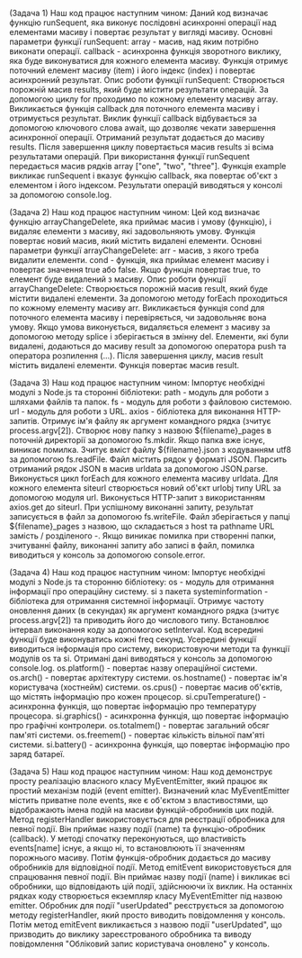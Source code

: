 (Задача 1)
Наш код працює наступним чином:
Даний код визначає функцію runSequent, яка виконує послідовні асинхронні операції над елементами масиву і повертає результат у вигляді масиву.
Основні параметри функції runSequent:
array - масив, над яким потрібно виконати операції.
callback - асинхронна функція зворотного виклику, яка буде виконуватися для кожного елемента масиву. Функція отримує поточний елемент масиву (item) і його індекс (index) і повертає асинхронний результат.
Опис роботи функції runSequent:
Створюється порожній масив results, який буде містити результати операцій.
За допомогою циклу for проходимо по кожному елементу масиву array.
Викликається функція callback для поточного елемента масиву і отримується результат. Виклик функції callback відбувається за допомогою ключового слова await, що дозволяє чекати завершення асинхронної операції.
Отриманий результат додається до масиву results.
Після завершення циклу повертається масив results зі всіма результатами операцій.
При використання функції runSequent передається масив рядків array ["one", "two", "three"]. Функція example викликає runSequent і вказує функцію callback, яка повертає об'єкт з елементом і його індексом. Результати операцій виводяться у консолі за допомогою console.log.

(Задача 2)
Наш код працює наступним чином:
Цей код визначає функцію arrayChangeDelete, яка приймає масив і умову (функцію), і видаляє елементи з масиву, які задовольняють умову. Функція повертає новий масив, який містить видалені елементи.
Основні параметри функції arrayChangeDelete:
arr - масив, з якого треба видалити елементи.
cond - функція, яка приймає елемент масиву і повертає значення true або false. Якщо функція повертає true, то елемент буде видалений з масиву.
Опис роботи функції arrayChangeDelete:
Створюється порожній масив result, який буде містити видалені елементи.
За допомогою методу forEach проходиться по кожному елементу масиву arr.
Викликається функція cond для поточного елемента масиву і перевіряється, чи задовольняє вона умову.
Якщо умова виконується, видаляється елемент з масиву за допомогою методу splice і зберігається в змінну del.
Елементи, які були видалені, додаються до масиву result за допомогою оператора push та оператора розпилення (...).
Після завершення циклу, масив result містить видалені елементи.
Функція повертає масив result.

(Задача 3)
Наш код працює наступним чином:
Імпортує необхідні модулі з Node.js та сторонні бібліотеки:
path - модуль для роботи з шляхами файлів та папок.
fs - модуль для роботи з файловою системою.
url - модуль для роботи з URL.
axios - бібліотека для виконання HTTP-запитів.
Отримує ім'я файлу як аргумент командного рядка (зчитує process.argv[2]).
Створює нову папку з назвою ${filename}_pages в поточній директорії за допомогою fs.mkdir. Якщо папка вже існує, виникає помилка.
Зчитує вміст файлу ${filename}.json з кодуванням utf8 за допомогою fs.readFile. Файл містить рядок у форматі JSON.
Парсить отриманий рядок JSON в масив urldata за допомогою JSON.parse.
Виконується цикл forEach для кожного елемента масиву urldata.
Для кожного елемента siteurl створюється новий об'єкт urlobj типу URL за допомогою модуля url.
Виконується HTTP-запит з використанням axios.get до siteurl.
При успішному виконанні запиту, результат записується в файл за допомогою fs.writeFile. Файл зберігається у папці ${filename}_pages з назвою, що складається з host та pathname URL замість / розділеного -.
Якщо виникає помилка при створенні папки, зчитуванні файлу, виконанні запиту або записі в файл, помилка виводиться у консоль за допомогою console.error.

(Задача 4)
Наш код працює наступним чином:
Імпортує необхідні модулі з Node.js та сторонню бібліотеку:
os - модуль для отримання інформації про операційну систему.
si з пакета systeminformation - бібліотека для отримання системної інформації.
Отримує частоту оновлення даних (в секундах) як аргумент командного рядка (зчитує process.argv[2]) та приводить його до числового типу.
Встановлює інтервал виконання коду за допомогою setInterval. Код всередині функції буде виконуватись кожні freq секунд.
Усередині функції виводиться інформація про систему, використовуючи методи та функції модулів os та si. Отримані дані виводяться у консоль за допомогою console.log.
os.platform() - повертає назву операційної системи.
os.arch() - повертає архітектуру системи.
os.hostname() - повертає ім'я користувача (хостнейм) системи.
os.cpus() - повертає масив об'єктів, що містять інформацію про кожен процесор.
si.cpuTemperature() - асинхронна функція, що повертає інформацію про температуру процесора.
si.graphics() - асинхронна функція, що повертає інформацію про графічні контролери.
os.totalmem() - повертає загальний обсяг пам'яті системи.
os.freemem() - повертає кількість вільної пам'яті системи.
si.battery() - асинхронна функція, що повертає інформацію про заряд батареї.

(Задача 5)
Наш код працює наступним чином:
Наш код демонструє просту реалізацію власного класу MyEventEmitter, який працює як простий механізм подій (event emitter).
Визначений клас MyEventEmitter містить приватне поле events, яке є об'єктом з властивостями, що відображають імена подій на масиви функцій-обробників цих подій.
Метод registerHandler використовується для реєстрації обробника для певної події. Він приймає назву події (name) та функцію-обробник (callback). У методі спочатку переконуються, що властивість events[name] існує, а якщо ні, то встановлюють її значенням порожнього масиву. Потім функція-обробник додається до масиву обробників для відповідної події.
Метод emitEvent використовується для спрацювання певної події. Він приймає назву події (name) і викликає всі обробники, що відповідають цій події, здійснюючи їх виклик.
На останніх рядках коду створюється екземпляр класу MyEventEmitter під назвою emitter. Обробник для події "userUpdated" реєструється за допомогою методу registerHandler, який просто виводить повідомлення у консоль. Потім метод emitEvent викликається з назвою події "userUpdated", що призводить до виклику зареєстрованого обробника та виводу повідомлення "Обліковий запис користувача оновлено" у консоль.
